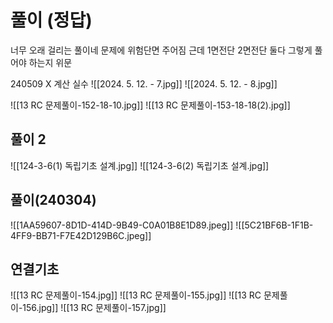 # 풀이 (정답)
너무 오래 걸리는 풀이네
문제에 위험단면 주어짐 근데 1면전단 2면전단 둘다 그렇게 풀어야 하는지 위문

240509 X 계산 실수
![[2024. 5. 12. - 7.jpg]]
![[2024. 5. 12. - 8.jpg]]

![[13 RC 문제풀이-152-18-10.jpg]]
![[13 RC 문제풀이-153-18-18(2).jpg]]
## 풀이 2
![[124-3-6(1) 독립기초 설계.jpg]]
![[124-3-6(2) 독립기초 설계.jpg]]
## 풀이(240304)
![[1AA59607-8D1D-414D-9B49-C0A01B8E1D89.jpeg]]
![[5C21BF6B-1F1B-4FF9-BB71-F7E42D129B6C.jpeg]]
## 연결기초
![[13 RC 문제풀이-154.jpg]]
![[13 RC 문제풀이-155.jpg]]
![[13 RC 문제풀이-156.jpg]]
![[13 RC 문제풀이-157.jpg]]